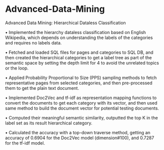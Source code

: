 # Advanced-Data-Mining

Advanced Data Mining: Hierarchical Dataless Classification		       

•	Implemented the hierarchy dataless classification based on English Wikipedia, which depends on understanding the labels of the categories and requires no labels data.

•	Fetched and loaded SQL files for pages and categories to SQL DB, and then created the hierarchical categories to get a label tree as part of the semantic space by setting the depth limit for 4 to avoid the unrelated topics or the loop. 

•	Applied Probability Proportional to Size (PPS) sampling methods to fetch representative pages from selected categories, and then pre-processed them to get the plain text document. 

•	Implemented Doc2Vec and tf-idf as representation mapping functions to convert the documents to get each category with its vector, and then used same method to build the document vector for potential testing documents.

•	Computed their meaningful semantic similarity, outputted the top K in the label set as its result hierarchical category.

•	Calculated the accuracy with a top-down traverse method, getting an accuracy of 0.6904 for the Doc2Vec model (dimension#100), and 0.7287 for the tf-idf model.
